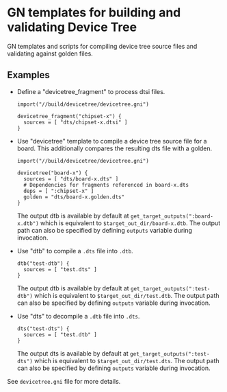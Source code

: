 # GN templates for building and validating Device Tree

GN templates and scripts for compiling device tree source files and validating against golden files.

## Examples
* Define a "devicetree_fragment" to process dtsi files.
  ```
  import("//build/devicetree/devicetree.gni")

  devicetree_fragment("chipset-x") {
    sources = [ "dts/chipset-x.dtsi" ]
  }
  ```

* Use "devicetree" template to compile a device tree source file for a board. This additionally compares the resulting dts file with a golden.
  ```
  import("//build/devicetree/devicetree.gni")

  devicetree("board-x") {
    sources = [ "dts/board-x.dts" ]
    # Dependencies for fragments referenced in board-x.dts
    deps = [ ":chipset-x" ]
    golden = "dts/board-x.golden.dts"
  }
  ```
  The output dtb is available by default at `get_target_outputs(":board-x.dtb")` which is equivalent
  to `$target_out_dir/board-x.dtb`. The output path can also be specified by defining `outputs`
  variable during invocation.

* Use "dtb" to compile a `.dts` file into `.dtb`.
  ```
  dtb("test-dtb") {
    sources = [ "test.dts" ]
  }
  ```
  The output dtb is available by default at `get_target_outputs(":test-dtb")` which is equivalent to
  `$target_out_dir/test.dtb`. The output path can also be specified by defining `outputs` variable
  during invocation.

* Use "dts" to decompile a `.dtb` file into `.dts`.
  ```
  dts("test-dts") {
    sources = [ "test.dtb" ]
  }
  ```
  The output dts is available by default at `get_target_outputs(":test-dts")` which is equivalent to
  `$target_out_dir/test.dts`. The output path can also be specified by defining `outputs` variable
  during invocation.

See  `devicetree.gni` file for more details.
